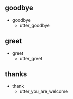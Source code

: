 ## goodbye
* goodbye
  - utter_goodbye
    
## greet
* greet
  - utter_greet

## thanks
* thank
  - utter_you_are_welcome